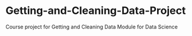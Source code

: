 # Getting-and-Cleaning-Data-Project
Course project for Getting and Cleaning Data Module for Data Science
